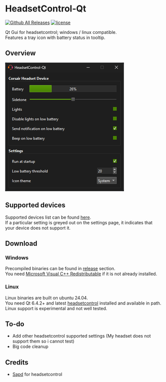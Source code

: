 # HeadsetControl-Qt

[![Github All Releases](https://img.shields.io/github/downloads/odizinne/headsetcontrol-qt/total.svg)]()
[![license](https://img.shields.io/github/license/odizinne/headsetcontrol-qt)]()

Qt Gui for headsetcontrol; windows / linux compatible.  
Features a tray icon with battery status in tooltip.

## Overview

![image](assets/screenshot.png)

## Supported devices

Supported devices list can be found [here](https://github.com/Sapd/HeadsetControl?tab=readme-ov-file#supported-headsets).  
If a particular setting is greyed out on the settings page, it indicates that your device does not support it.

## Download

### Windows

Precompiled binaries can be found in [release](https://github.com/odizinne/headsetControl-Qt/releases/latest) section.  
You need [Microsoft Visual C++ Redistributable](https://aka.ms/vs/17/release/vc_redist.x64.exe) if it is not already installed.

### Linux

Linux binaries are built on ubuntu 24.04.  
You need Qt 6.4.2+ and latest [headsetcontrol](https://github.com/Sapd/HeadsetControl?tab=readme-ov-file#building) installed and available in path.  
Linux support is experimental and not well tested.

## To-do

- Add other headsetcontrol supported settings (My headset does not support them so i cannot test)
- Big code cleanup

## Credits

- [Sapd](https://github.com/Sapd/HeadsetControl) for headsetcontrol

